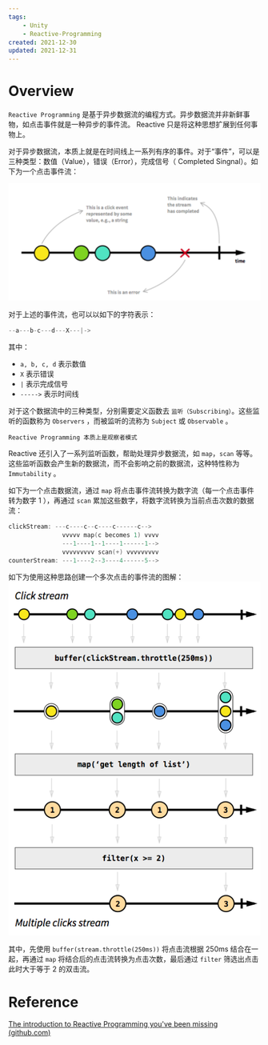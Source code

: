 ```yaml
---
tags:
    - Unity
    - Reactive-Programming
created: 2021-12-30
updated: 2021-12-31
---
```

# Overview

`Reactive Programming` 是基于异步数据流的编程方式。异步数据流并非新鲜事物，如点击事件就是一种异步的事件流。 Reactive 只是将这种思想扩展到任何事物上。

对于异步数据流，本质上就是在时间线上一系列有序的事件。对于“事件”，可以是三种类型：数值（Value），错误（Error），完成信号（ Completed Singnal）。如下为一个点击事件流：

![](assets/Unity%20-%20UniRx/Untitled.png)

对于上述的事件流，也可以以如下的字符表示：

```cpp
--a---b-c---d---X---|->
```

其中：

-   `a, b, c, d` 表示数值
-   `X` 表示错误
-   `|` 表示完成信号
-   `----->` 表示时间线

对于这个数据流中的三种类型，分别需要定义函数去 `监听（Subscribing）`。这些监听的函数称为 `Observers` ，而被监听的流称为 `Subject` 或 `Observable` 。

```ad-note
Reactive Programming 本质上是观察者模式
```

Reactive 还引入了一系列监听函数，帮助处理异步数据流，如 `map`，`scan` 等等。这些监听函数会产生新的数据流，而不会影响之前的数据流，这种特性称为 `Immutability` 。

如下为一个点击数据流，通过 `map` 将点击事件流转换为数字流（每一个点击事件转为数字 1 ），再通过 `scan` 累加这些数字，将数字流转换为当前点击次数的数据流：

```cpp
clickStream: ---c----c--c----c------c-->
               vvvvv map(c becomes 1) vvvv
               ---1----1--1----1------1-->
               vvvvvvvvv scan(+) vvvvvvvvv
counterStream: ---1----2--3----4------5-->
```

如下为使用这种思路创建一个多次点击的事件流的图解：
![|400](assets/Unity%20-%20UniRx/687474703a2f2f692e696d6775722e636f6d2f484d47574e4f352e706e67.png)

其中，先使用 `buffer(stream.throttle(250ms))` 将点击流根据 250ms 结合在一起，再通过 `map` 将结合后的点击流转换为点击次数，最后通过 `filter` 筛选出点击此时大于等于 2 的双击流。

# Reference

[The introduction to Reactive Programming you've been missing (github.com)](https://gist.github.com/staltz/868e7e9bc2a7b8c1f754)

